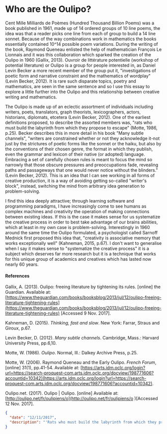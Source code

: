 # Who are the Oulipo?

Cent Mille Milliards de Poèmes (Hundred Thousand Billion Poems) was a book published in 1961, made up of 14 ordered groups of 10 line poems, the idea was that a reader picks one line from each of group to build a 14 line sonnet. Because of the way combinations work in mathematics the books essentially contained 10^14 possible poem variations. During the writing of the book, Raymond Queneau enlisted the help of mathematician François Le Lionnais and it was this collaboration which sparked the creation of the Oulipo in 1960 (Gallix, 2013). Ouvroir de littérature potentielle (workshop of potential literature) or Oulipo is a group for people interested in, as Daniel Levin Becker a more recent member of the group put it, "investigations of poetic form and narrative constraint and the mathematics of wordplay" (Levin Becker, 2012). It is rare such disparate topics, poetry and mathematics, are seen in the same sentence and so I use this essay to explore a little further into the Oulipo and this relationship between creative writing and mathematics.

The Oulipo is made up of an eclectic assortment of individuals including writers, poets, translators, graph theorists, lexicographers, actors, historians, diplomats, etcetera  (Levin Becker, 2012). One of the earliest definitions proposed, to describe the assorted members was, "rats who must build the labyrinth from which they propose to escape" (Motte, 1986, p.25). Becker describes this in more detail in his book "Many subtle channels", "writers are constrained whether or not they acknowledge it-not just by the strictures of poetic forms like the sonnet or the haiku, but also by the conventions of their chosen genre, the format in which they publish, even the grammar and lexicon of their native (or adopted) language. Embracing a set of carefully chosen rules is meant to focus the mind so narrowly that those obscure pressures and preoccupations fade, revealing paths and passageways that one would never notice without the blinders." (Levin Becker, 2012). This is an idea that I can see working in all forms of creative production, it is a way of avoiding getting so-called "writer's block", instead, switching the mind from arbitrary idea generation to problem-solving.

I find this idea deeply attractive; through learning software and programming paradigms, I have increasingly come to see humans as complex machines and creativity the operation of making connections between existing ideas. If this is the case it makes sense for us systematize the creative process in order to best take advantage of our brains abilities, which at least in my own case is problem-solving. Interestingly in 1960 around the same time the Oulipo formulated, a psychologist called Sarnoff Mednick first proposed this idea that, "creativity is associative memory that works exceptionally well" (Kahneman, 2015, p.67). I don't want to generalise when I say it makes sense to "systematize the creative process" it is a subject which deserves far more research but it is a technique that works for this unique group of academics and creatives which has lasted now nearly 60 years.

#### References

Gallix, A. (2013). Oulipo: freeing literature by tightening its rules. [online] the Guardian. Available at: [https://www.theguardian.com/books/booksblog/2013/jul/12/oulipo-freeing-literature-tightening-rules](https://www.theguardian.com/books/booksblog/2013/jul/12/oulipo-freeing-literature-tightening-rules) [Accessed 9 Nov. 2017].

Kahneman, D. (2015). *Thinking, fast and slow*. New York: Farrar, Straus and Giroux, p.67.

Levin Becker, D. (2012). *Many subtle channels*. Cambridge, Mass.: Harvard University Press, pp.6,10.

Motte, W. (1986). *Oulipo*. Normal, Ill.: Dalkey Archive Press, p.25.

Motte, W. (2006). Raymond Queneau and the Early Oulipo. *French Forum*, [online] 31(1), pp.41-54. Available at: [https://arts.idm.oclc.org/login?url=https://search-proquest-com.arts.idm.oclc.org/docview/198771606?accountid=10342](https://arts.idm.oclc.org/login?url=https://search-proquest-com.arts.idm.oclc.org/docview/198771606?accountid=10342).

Oulipo.net. (2017). Oulipo | Oulipo. [online] Available at: [http://oulipo.net/fr/oulipiens/o](http://oulipo.net/fr/oulipiens/o )[Accessed 12 Nov. 2017].



```json
{
  "date": "12/11/2017",
  "description": "'Rats who must build the labyrinth from which they propose to escape.' (Warren Motte)"
}
```


